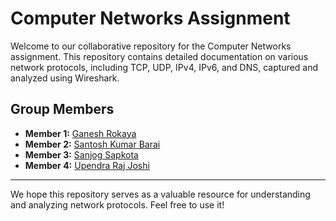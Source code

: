 # Computer Networks Assignment

Welcome to our collaborative repository for the Computer Networks assignment. This repository contains detailed documentation on various network protocols, including TCP, UDP, IPv4, IPv6, and DNS, captured and analyzed using Wireshark.

## Group Members

- **Member 1:** [Ganesh Rokaya](https://github.com/Torngt)
- **Member 2:** [Santosh Kumar Barai](https://github.com/Skbarai)
- **Member 3:** [Sanjog Sapkota](https://github.com/Sanjog34)
- **Member 4:** [Upendra Raj Joshi](https://github.com/Upendra48)

---


We hope this repository serves as a valuable resource for understanding and analyzing network protocols.
Feel free to use it!
